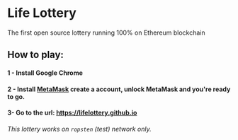 # Life Lottery
The first open source lottery running 100% on Ethereum blockchain

## How to play:

#### 1 - Install Google Chrome
#### 2 - Install <a href="https://chrome.google.com/webstore/detail/metamask/nkbihfbeogaeaoehlefnkodbefgpgknn?hl=en">MetaMask</a> create a account, unlock MetaMask and you're ready to go.
#### 3- Go to the url: https://lifelottery.github.io

###### This lottery works on `ropsten` (test) network only.